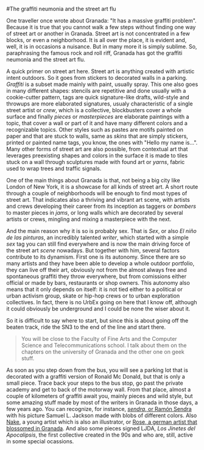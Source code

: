 #The graffiti neumonia and the street art flu

One traveller once wrote about Granada: "It has a massive graffiti
problem". Because it is true that you cannot walk a few steps without
finding one way of street art or another in Granada. Street art is not
concentrated in a few blocks, or even a neighborhood. It is all over
the place, it is evident and, well, it is in occasions a nuisance. But
in many more it is simply sublime. So, paraphrasing the famous rock
and roll riff, Granada has got the graffiti neumonia and the street
art flu.

A quick primer on street art here. Street art is anything created with
artistic intent outdoors. So it goes from stickers to decorated walls
in a parking. *Graffiti* is a subset made mainly with paint, usually
spray. This one also goes in many different shapes: stencils are
repetitive and done usually with a cookie-cutter pattern, tags are
quick signature-like drafts, wild-style and throwups are more
elaborated signatures, usualy characteristic of a single street artist
or *crew*, which is a collective, blockbusters cover a whole surface
and finally *pieces* or *masterpieces* are elaborate paintings with a
topic, that cover a wall or part of it and have many different colors
and a recognizable topics. Other styles such as pastes are motifs
painted on paper and that are stuck to walls, same as *skins* that are
simply stickers, printed or painted name tags, you know, the ones with
"Hello my name is...". Many other forms of street art are also
possible, from contextual art that leverages preexisting shapes and
colors in the surface it is made to tiles stuck on a wall through
sculptures made with found art or *yarns*, fabric used to wrap trees
and traffic signals.

One of the main things about Granada is that, not being a big city
like London of New York, it is a showcase for all kinds of street
art. A short route through a couple of neighborhoods will be enough to
find most types of street art. That indicates also a thriving and
vibrant art scene, with artists and crews developing their career from
its inception as taggers or *bombers* to master pieces in *jams*, or
long walls which are decorated by several artists or crews, mingling
and mixing a masterpiece with the next.

And the main reason why it is so is probably sex. That is *Sex*, or
also *El niño de las pinturas*, an incredibly talented *writer*, which
started with a simple *sex* tag you can still find everywhere and is
now the main driving force of the street art *scene* nowadays. But
together with him, several factors contribute to its dynamism. First
one is its autonomy. Since there are so many artists and they have
been able to develop a whole outdoor portfolio, they can live off
their art, obviously not from the almost always free and spontaneous
graffiti they throw everywhere, but from comissions either official or
made by bars, restaurants or shop owners. This autonomy also means
that it only depends on itself: it is not tied either to a political
or urban activism group, skate or hip-hop crews or to urban
exploration collectives. In fact, there is no UrbEx going on here that
I know off, although it could obviously be underground and I could be
none the wiser about it.

So it is difficult to say where to start, but since this is about
going off the beaten track, ride the SN3 to the end of the line and
start there.

>You will be close to the Faculty of Fine Arts and the Computer
>Science and Telecommunications school. I talk about them on the
>chapters on the university of Granada and the other one on geek
>stuff.

As soon as you step down from the bus, you will see a parking lot that
is decorated with a graffiti version of Ronald Mc Donald, but that is
only a small piece. Trace back your steps to the bus stop, go past the
private academy and get to back of the motorway wall. From that place,
almost a couple of kilometers of graffiti await you, mainly pieces and
wild style, but some amazing stuff made by most of the writers in
Granada in those days, a few years ago. You can recognize, for
instance, [*sendra*, or Ramón Sendra](https://www.instagram.com/rpsendra/) with his picture Samuel L. Jackson made with blobs
of different colors. Also
[Nake](https://www.instagram.com/nakepablo/), a young artist which is
also an illustrator, or
[Rose, a german artist that blossomed in Granada](http://pintandogranada.blogspot.com.es/2015/08/rose.html). And
also some pieces signed LJDA, *Los Jinetes del Apocalipsis*, the first
collective created in the 90s and who are, still, active in some
special ocassions. 
